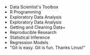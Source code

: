* Data Scientist's Toolbox
* R Programming
* Exploratory Data Analysis
* Exploratory Data Analysis
* Getting and Cleaning Data+
* Reproducible Research
* Statistical Inference
* Regression Models
* "Git is easy. Git is fun. Thanks Linus!"

